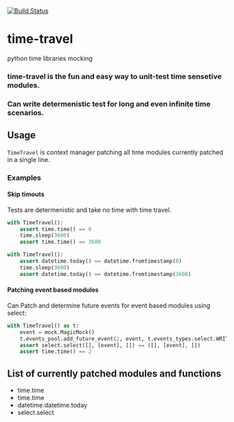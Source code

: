 [![Build Status](https://travis-ci.org/snudler6/time-travel.svg?branch=master)](https://travis-ci.org/snudler6/time-travel)

# time-travel
python time libraries mocking

### time-travel is the fun and easy way to unit-test time sensetive modules.
### Can write determenistic test for long and even infinite time scenarios.

## Usage

`TimeTravel` is context manager patching all time modules currently patched
in a single line.

### Examples

#### Skip timouts

Tests are determenistic and take no time with time travel.

```python
with TimeTravel():  
    assert time.time() == 0
    time.sleep(3600)
    assert time.time() == 3600    
```

```python
with TimeTravel():
    assert datetime.today() == datetime.fromtimestamp(0)
    time.sleep(3600)
    assert datetime.today() == datetime.fromtimestamp(3600)
```

#### Patching event based modules

Can Patch and determine future events for event based modules using select:

```python
with TimeTravel() as t:
    event = mock.MagicMock()
    t.events_pool.add_future_event(2, event, t.events_types.select.WRITE)
    assert select.select([], [event], []) == ([], [event], [])
    assert time.time() == 2
```


## List of currently patched modules and functions

- time.time
- time.time
- datetime.datetime.today
- select.select